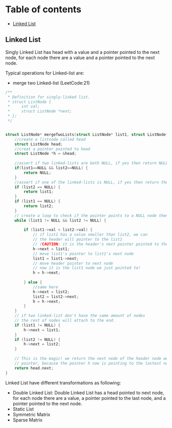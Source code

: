 # Table of contents
- [Linked List](#linked-list)

## Linked List
Singly Linked List has head with a value and a pointer pointed to the next node, for each node there are a value and a pointer pointed to the next node.

Typical operations for Linked-list are:
- merge two Linked-list (LeetCode:21)

```c
/**
 * Definition for singly-linked list.
 * struct ListNode {
 *     int val;
 *     struct ListNode *next;
 * };
 */


struct ListNode* mergeTwoLists(struct ListNode* list1, struct ListNode* list2){  
    //create a listnode called head
    struct ListNode head;
    //creat a pointer pointed to head
    struct ListNode *h = &head;
    
    //assert if two linked-lists are both NULL, if yes then return NULL
    if(list1==NULL && list2==NULL) {
        return NULL;
    }
    //assert if one of the linked-lists is NULL, if yes then return the other list
    if (list2 == NULL) {
        return list1;
    }
    if (list1 == NULL) {
        return list2;
    }
    // create a loop to check if the pointer points to a NULL node then stop
    while (list1 != NULL && list2 != NULL) {
        
        if (list1->val < list2->val) {
            // if list1 has a value smaller than list2, we can 
            // the header will pointer to the list1 
            // (CAUTION: it is the header's next pointer pointed to the list1, if we make h = list1, we will lose the pointer and also change the value of last node)
            h->next = list1;
            // move list1's pointer to list1's next node
            list1 = list1->next;
            // move header pointer to next node
            // now it is the list1 node we just pointed to!
            h = h->next;
            
        } else {
            //same here
            h->next = list2;
            list2 = list2->next;
            h = h->next;
        }
    }
    // if two linked-list don't have the same amount of nodes
    // the rest of nodes will attach to the end.
    if (list1 != NULL) {
        h->next = list1;
    }
    if (list2 != NULL) {
        h->next = list2;
    }
    
    // This is the magic! we return the next node of the header node we created, not the           
    // pointer, because the pointer h now is pointing to the lastest node.
    return head.next;
}
```

Linked List have different transformations as following:

- Double Linked List: Double Linked List has a head pointed to next node, for each node there are a value, a pointer pointed to the last node, and a pointer pointed to the next node.
- Static List
- Symmetric Matrix
- Sparse Matrix